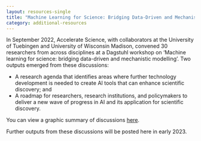 ```yaml
---
layout: resources-single
title: "Machine Learning for Science: Bridging Data-Driven and Mechanistic Modelling"
category: additional-resources
---
```

In September 2022, Accelerate Science, with collaborators at the University of Tuebingen and University of Wisconsin Madison, convened 30 researchers from across disciplines at a Dagstuhl workshop on ‘Machine learning for science: bridging data-driven and mechanistic modelling’. Two outputs emerged from these discussions:

* A research agenda that identifies areas where further technology development is needed to create AI tools that can enhance scientific discovery; and
* A roadmap for researchers, research institutions, and policymakers to deliver a new wave of progress in AI and its application for scientific discovery.

You can view a graphic summary of discussions [here]('https://acceleratescience.github.io/assets/uploads/2022-12-15-dagstuhl-ml-for-science-final-ipdfpdf.pdf).

Further outputs from these discussions will be posted here in early 2023.